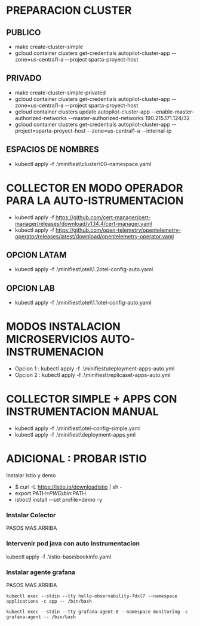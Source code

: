  

 # PREPARACION CLUSTER

 ## PUBLICO
  - make create-cluster-simple 
  -  gcloud container clusters get-credentials autopilot-cluster-app --zone=us-central1-a --project sparta-proyect-host 
 

 ## PRIVADO
  - make create-cluster-simple-privated  
  - gcloud container clusters get-credentials autopilot-cluster-app --zone=us-central1-a --project sparta-proyect-host 
  - gcloud container clusters update autopilot-cluster-app --enable-master-authorized-networks  --master-authorized-networks 190.215.171.124/32
  - gcloud container clusters get-credentials autopilot-cluster-app --project=sparta-proyect-host --zone=us-central1-a   --internal-ip


## ESPACIOS  DE NOMBRES
 - kubectl apply -f .\minifiest\cluster\00-namespace.yaml


# COLLECTOR EN MODO OPERADOR PARA LA AUTO-ISTRUMENTACION
 - kubectl apply  -f https://github.com/cert-manager/cert-manager/releases/download/v1.14.4/cert-manager.yaml
 - kubectl apply -f https://github.com/open-telemetry/opentelemetry-operator/releases/latest/download/opentelemetry-operator.yaml

##  OPCION LATAM
  - kubectl apply -f .\minifiest\otel\1.2otel-config-auto.yaml

##  OPCION LAB
  - kubectl apply -f .\minifiest\otel\1.1otel-config-auto.yaml


# MODOS INSTALACION MICROSERVICIOS  AUTO-INSTRUMENACION 
  - Opcion 1 : kubectl apply -f .\minifiest\deployment-apps-auto.yml 
  - Opcion 2 : kubectl apply -f .\minifiest\replicaset-apps-auto.yml




# COLLECTOR SIMPLE + APPS CON INSTRUMENTACION MANUAL
 - kubectl apply -f .\minifiest\otel-config-simple.yaml
 - kubectl apply -f .\minifiest\deployment-apps.yml


# ADICIONAL : PROBAR ISTIO
 
Instalar istio y demo
  - $ curl -L https://istio.io/downloadIstio | sh -
  - export PATH=$PWD/bin:$PATH
  - istioctl install --set profile=demo -y

### Instalar Colector
 PASOS MAS ARRIBA

### Intervenir pod java con auto instrumentacion
kubectl apply -f .\istio-base\bookinfo.yaml


### Instalar agente grafana
 PASOS MAS ARRIBA




````
kubectl exec --stdin --tty hello-observability-7dxl7 --namespace applications -c app -- /bin/bash

kubectl exec --stdin --tty grafana-agent-0 --namespace monitoring -c grafana-agent -- /bin/bash

```` 